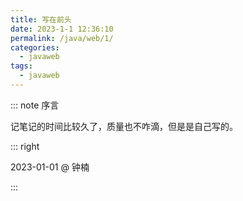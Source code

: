 ```yaml
---
title: 写在前头
date: 2023-1-1 12:36:10
permalink: /java/web/1/
categories:
  - javaweb
tags:
  - javaweb
---
```


::: note 序言

记笔记的时间比较久了，质量也不咋滴，但是是自己写的。

::: right

2023-01-01 @ 钟楠

::: 